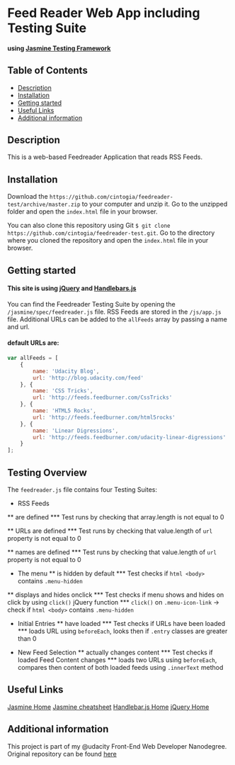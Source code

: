 # Feed Reader Web App including Testing Suite
#### using [Jasmine Testing Framework](https://github.com/jasmine/jasmine)

## Table of Contents

* [Description](#description)
* [Installation](#installation)
* [Getting started](#getting-started)
* [Useful Links](#useful-links)
* [Additional information](#additional-information)

## Description

This is a web-based Feedreader Application that reads RSS Feeds.

## Installation

Download the `https://github.com/cintogia/feedreader-test/archive/master.zip` to your computer and unzip it. Go to the unzipped folder and open the `index.html` file in your browser.

You can also clone this repository using Git `$ git clone https://github.com/cintogia/feedreader-test.git`. Go to the directory where you cloned the repository and open the `index.html` file in your browser.

## Getting started

#### This site is using [jQuery](https://github.com/jquery/jquery) and [Handlebars.js](https://github.com/wycats/handlebars.js/)

You can find the Feedreader Testing Suite by opening the `/jasmine/spec/feedreader.js` file.
RSS Feeds are stored in the `/js/app.js` file. Additional URLs can be added to the `allFeeds` array by passing a name and url.

#### default URLs are:

```javascript
var allFeeds = [
    {
        name: 'Udacity Blog',
        url: 'http://blog.udacity.com/feed'
    }, {
        name: 'CSS Tricks',
        url: 'http://feeds.feedburner.com/CssTricks'
    }, {
        name: 'HTML5 Rocks',
        url: 'http://feeds.feedburner.com/html5rocks'
    }, {
        name: 'Linear Digressions',
        url: 'http://feeds.feedburner.com/udacity-linear-digressions'
    }
];
```

## Testing Overview

The `feedreader.js` file contains four Testing Suites:

 * RSS Feeds

  ** are defined
   *** Test runs by checking that array.length is not equal to 0

  ** URLs are defined
   *** Test runs by checking that value.length of `url` property is not equal to 0

  ** names are defined
    *** Test runs by checking that value.length of `url` property is not equal to 0

 * The menu
  ** is hidden by default
  *** Test checks if ```html <body>``` contains `.menu-hidden`

  ** displays and hides onclick
   *** Test checks if menu shows and hides on click by using `click()` jQuery function
   *** `click()` on `.menu-icon-link` -> check if ```html <body>``` contains `.menu-hidden`

 * Initial Entries
  ** have loaded
   *** Test checks if URLs have been loaded
   *** loads URL using `beforeEach`, looks then if `.entry` classes are greater than 0

 * New Feed Selection
  ** actually changes content
   *** Test checks if loaded Feed Content changes
   *** loads two URLs using `beforeEach`, compares then content of both loaded feeds using `.innerText` method

## Useful Links

[Jasmine Home](https://jasmine.github.io/)
[Jasmine cheatsheet](https://devhints.io/jasmine)
[Handlebar.js Home](https://handlebarsjs.com/)
[jQuery Home](https://jquery.com/)

## Additional information

This project is part of my @udacity Front-End Web Developer Nanodegree. Original repository can be found [here](https://github.com/udacity/frontend-nanodegree-feedreader)